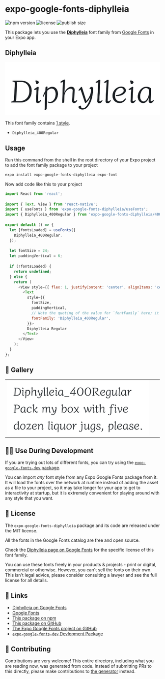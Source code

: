 # expo-google-fonts-diphylleia

![npm version](https://flat.badgen.net/npm/v/expo-google-fonts-diphylleia)
![license](https://flat.badgen.net/github/license/expo/google-fonts)
![publish size](https://flat.badgen.net/packagephobia/install/expo-google-fonts-diphylleia)

This package lets you use the [**Diphylleia**](https://fonts.google.com/specimen/Diphylleia) font family from [Google Fonts](https://fonts.google.com/) in your Expo app.

## Diphylleia

![Diphylleia](./font-family.png)

This font family contains [1 style](#-gallery).

- `Diphylleia_400Regular`

## Usage

Run this command from the shell in the root directory of your Expo project to add the font family package to your project
```sh
expo install expo-google-fonts-diphylleia expo-font
```

Now add code like this to your project
```js
import React from 'react';

import { Text, View } from 'react-native';
import { useFonts } from 'expo-google-fonts-diphylleia/useFonts';
import { Diphylleia_400Regular } from 'expo-google-fonts-diphylleia/400Regular';

export default () => {
  let [fontsLoaded] = useFonts({
    Diphylleia_400Regular,
  });

  let fontSize = 24;
  let paddingVertical = 6;

  if (!fontsLoaded) {
    return undefined;
  } else {
    return (
      <View style={{ flex: 1, justifyContent: 'center', alignItems: 'center' }}>
        <Text
          style={{
            fontSize,
            paddingVertical,
            // Note the quoting of the value for `fontFamily` here; it expects a string!
            fontFamily: 'Diphylleia_400Regular',
          }}>
          Diphylleia Regular
        </Text>
      </View>
    );
  }
};

```

## 🔡 Gallery


||||
|-|-|-|
|![Diphylleia_400Regular](.//400Regular/Diphylleia_400Regular.ttf.png)||||


## 👩‍💻 Use During Development

If you are trying out lots of different fonts, you can try using the [`expo-google-fonts-dev` package](https://github.com/freeboub/google-fonts/tree/master/font-packages/dev#readme).

You can import *any* font style from any Expo Google Fonts package from it. It will load the fonts
over the network at runtime instead of adding the asset as a file to your project, so it may take longer
for your app to get to interactivity at startup, but it is extremely convenient
for playing around with any style that you want.

## 📖 License

The `expo-google-fonts-diphylleia` package and its code are released under the MIT license.

All the fonts in the Google Fonts catalog are free and open source.

Check the [Diphylleia page on Google Fonts](https://fonts.google.com/specimen/Diphylleia) for the specific license of this font family.

You can use these fonts freely in your products & projects - print or digital, commercial or otherwise. However, you can't sell the fonts on their own. This isn't legal advice, please consider consulting a lawyer and see the full license for all details.

## 🔗 Links

- [Diphylleia on Google Fonts](https://fonts.google.com/specimen/Diphylleia)
- [Google Fonts](https://fonts.google.com/)
- [This package on npm](https://www.npmjs.com/package/expo-google-fonts-diphylleia)
- [This package on GitHub](https://github.com/freeboub/google-fonts/tree/master/font-packages/diphylleia)
- [The Expo Google Fonts project on GitHub](https://github.com/freeboub/google-fonts)
- [`expo-google-fonts-dev` Devlopment Package](https://github.com/freeboub/google-fonts/tree/master/font-packages/dev)

## 🤝 Contributing

Contributions are very welcome! This entire directory, including what you are reading now, was generated from code. Instead of submitting PRs to this directly, please make contributions to [the generator](https://github.com/freeboub/google-fonts/tree/master/packages/generator) instead.

